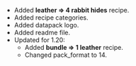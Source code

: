
- Added **leather ⇒ 4 rabbit hides** recipe.
- Added recipe categories.
- Added datapack logo.
- Added readme file.
- Updated for 1.20:
  - Added **bundle ⇒ 1 leather** recipe.
  - Changed pack_format to 14.